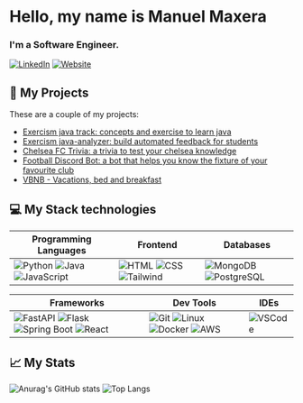 # Hello, my name is Manuel Maxera

### I'm a Software Engineer.

[![LinkedIn](https://img.shields.io/badge/LinkedIn-Profile-blue?style=social&logo=linkedin)](https://www.linkedin.com/in/manuel-maxera/)
[![Website](https://img.shields.io/badge/Visit-Website-brightgreen?style=flat&logo=world)](https://manuel-maxera.netlify.app/)

## 🚀 My Projects

These are a couple of my projects:

- [Exercism java track: concepts and exercise to learn java](https://github.com/manumafe98/java)
- [Exercism java-analyzer: build automated feedback for students](https://github.com/manumafe98/java-analyzer)
- [Chelsea FC Trivia: a trivia to test your chelsea knowledge](https://github.com/manumafe98/chelsea_trivia_2.0)
- [Football Discord Bot: a bot that helps you know the fixture of your favourite club](https://github.com/manumafe98/Football-Discord-Bot)
- [VBNB - Vacations, bed and breakfast](https://github.com/manumafe98/Vbnb)

## 💻 My Stack technologies

| Programming Languages                                | Frontend                                                                                                                                                       | Databases                                                                                                      |
| ---------------------------------------------------- | -------------------------------------------------------------------------------------------------------------------------------------------------------------- | ------------------------------------------------------------------------------------------------------------ |
| ![Python](https://img.shields.io/badge/-Python-blue) ![Java](https://img.shields.io/badge/-Java-orange) ![JavaScript](https://img.shields.io/badge/-JavaScript-yellow) | ![HTML](https://img.shields.io/badge/-HTML-orange) ![CSS](https://img.shields.io/badge/-CSS-blue) ![Tailwind](https://img.shields.io/badge/-Tailwind-purple) | ![MongoDB](https://img.shields.io/badge/-MongoDB-green) ![PostgreSQL](https://img.shields.io/badge/-PostgreSQL-blue) |

| Frameworks                                                                                                            | Dev Tools                                                                                                                                               | IDEs                                                                                                         |
| -------------------------------------------------------------------------------------------------------------------- | ------------------------------------------------------------------------------------------------------------------------------------------------------- | ------------------------------------------------------------------------------------------------------------ |
| ![FastAPI](https://img.shields.io/badge/-FastAPI-green) ![Flask](https://img.shields.io/badge/-Flask-yellow) ![Spring Boot](https://img.shields.io/badge/-Spring%20Boot-green) ![React](https://img.shields.io/badge/-React-blue) | ![Git](https://img.shields.io/badge/-Git-red) ![Linux](https://img.shields.io/badge/-Linux-orange) ![Docker](https://img.shields.io/badge/-Docker-blue) ![AWS](https://img.shields.io/badge/-AWS-orange) | ![VSCode](https://img.shields.io/badge/-VSCode-blue)  |


## 📈 My Stats

![Anurag's GitHub stats](https://github-readme-stats.vercel.app/api?username=manumafe98&show_icons=true&theme=tokyonight&rank_icon=github)
![Top Langs](https://github-readme-stats.vercel.app/api/top-langs/?username=manumafe98&langs_count=8&hide=Jupyter%20Notebook&theme=tokyonight)
